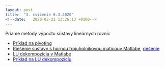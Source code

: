 ```yaml
---
layout: post
title:  "3. cvičenie 6.3.2020"
<!--date:   2020-02-21 13:26:13 +0100-->
---
```



Priame metódy výpočtu sústavy lineárnych rovníc
- [Príklad na pivoting](http://maslarova.github.io/cvicenie3/priklad_pivoting.pdf)
- [Riešenie sústavy s hornou trojuholníkovou maticouv Matlabe](http://maslarova.github.io/cvicenie3/troj_matice_priklad.m), [<span style="color:blue">riešenie</span>](http://maslarova.github.io/cvicenie3/troj_matice.m) <br />
- [LU dekompozícia v Matlabe](http://maslarova.github.io/cvicenie3/lu_decom.m)
- [<span style="color:blue">Príklad na LU dekompozíciu</span>](http://maslarova.github.io/cvicenie4/LU.pdf)


